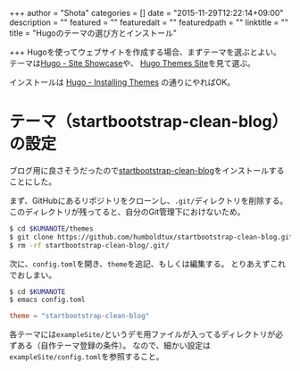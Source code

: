 +++
author = "Shota"
categories = []
date = "2015-11-29T12:22:14+09:00"
description = ""
featured = ""
featuredalt = ""
featuredpath = ""
linktitle = ""
title = "Hugoのテーマの選び方とインストール"

+++
Hugoを使ってウェブサイトを作成する場合、まずテーマを選ぶとよい。
テーマは[Hugo - Site Showcase](https://gohugo.io/showcase/ )や、
[Hugo Themes Site](http://themes.gohugo.io)を見て選ぶ。

インストールは [Hugo - Installing Themes](https://gohugo.io/themes/installing/) の通りにやればOK。


# テーマ（startbootstrap-clean-blog）の設定

ブログ用に良さそうだったので[startbootstrap-clean-blog](http://themes.gohugo.io/startbootstrap-clean-blog/)をインストールすることにした。

まず、GitHubにあるリポジトリをクローンし、`.git/`ディレクトリを削除する。
このディレクトリが残ってると、自分のGit管理下におけないため。


``` sh
$ cd $KUMANOTE/themes
$ git clone https://github.com/humboldtux/startbootstrap-clean-blog.git
$ rm -rf startbootstrap-clean-blog/.git/
```

次に、`config.toml`を開き、`theme`を追記、もしくは編集する。
とりあえずこれでおしまい。

``` sh
$ cd $KUMANOTE
$ emacs config.toml
```

``` toml
theme = "startbootstrap-clean-blog"
```

各テーマには`exampleSite/`というデモ用ファイルが入ってるディレクトリが必ずある（自作テーマ登録の条件）。
なので、細かい設定は`exampleSite/config.toml`を参照すること。
